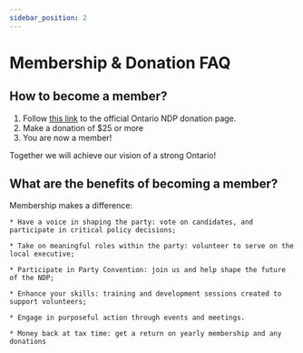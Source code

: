 ```yaml
---
sidebar_position: 2
---
```


# Membership & Donation FAQ

## How to become a member?
1. Follow [this link](https://act.ontariondp.ca/donate/membership) to the official Ontario NDP donation page.
2. Make a donation of $25 or more
3. You are now a member!

Together we will achieve our vision of a strong Ontario!


## What are the benefits of becoming a member?
Membership makes a difference:
    
    * Have a voice in shaping the party: vote on candidates, and participate in critical policy decisions;

    * Take on meaningful roles within the party: volunteer to serve on the local executive;

    * Participate in Party Convention: join us and help shape the future of the NDP;

    * Enhance your skills: training and development sessions created to support volunteers;

    * Engage in purposeful action through events and meetings.

    * Money back at tax time: get a return on yearly membership and any donations 